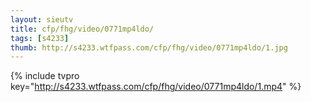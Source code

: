 ```yaml
--- 
layout: sieutv
title: cfp/fhg/video/0771mp4ldo/
tags: [s4233]
thumb: http://s4233.wtfpass.com/cfp/fhg/video/0771mp4ldo/1.jpg
---
```

{% include tvpro key="http://s4233.wtfpass.com/cfp/fhg/video/0771mp4ldo/1.mp4" %} 
